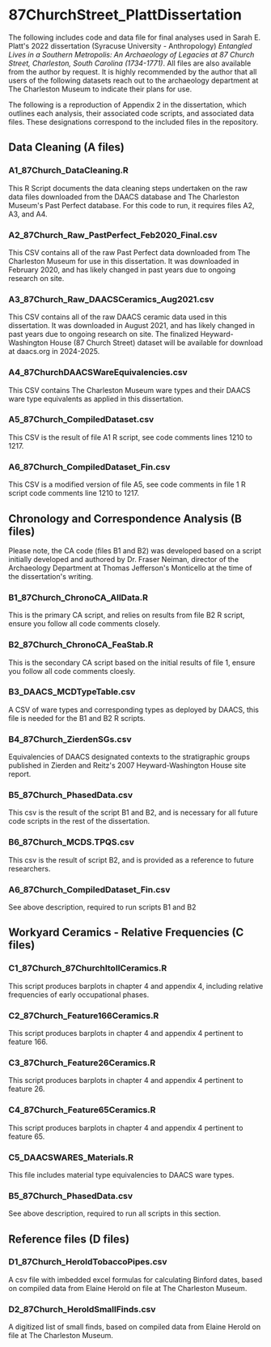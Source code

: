 # 87ChurchStreet_PlattDissertation

The following includes code and data file for final analyses used in Sarah E. Platt's 2022 dissertation (Syracuse University - Anthropology) _Entangled Lives in a Southern Metropolis: An Archaeology of Legacies at 87 Church Street, Charleston, South Carolina (1734-1771)_. All files are also available from the author by request. It is highly recommended by the author that all users of the following datasets reach out to the archaeology department at The Charleston Museum to indicate their plans for use.

The following is a reproduction of Appendix 2 in the dissertation, which outlines each analysis, their associated code scripts, and associated data files. These designations correspond to the included files in the repository. 

## Data Cleaning (A files)

### A1_87Church_DataCleaning.R
This R Script documents the data cleaning steps undertaken on the raw data files downloaded from the DAACS database and The Charleston Museum's Past Perfect database. For this code to run, it requires files A2, A3, and A4.

### A2_87Church_Raw_PastPerfect_Feb2020_Final.csv
This CSV contains all of the raw Past Perfect data downloaded from The Charleston Museum for use in this dissertation. It was downloaded in February 2020, and has likely changed in past years due to ongoing research on site. 

### A3_87Church_Raw_DAACSCeramics_Aug2021.csv
This CSV contains all of the raw DAACS ceramic data used in this dissertation. It was downloaded in August 2021, and has likely changed in past years due to ongoing research on site. The finalized Heyward-Washington House (87 Church Street) dataset will be available for download at daacs.org in 2024-2025. 

### A4_87ChurchDAACSWareEquivalencies.csv
This CSV contains The Charleston Museum ware types and their DAACS ware type equivalents as applied in this dissertation.

### A5_87Church_CompiledDataset.csv
This CSV is the result of file A1 R script, see code comments lines 1210 to 1217.

### A6_87Church_CompiledDataset_Fin.csv
This CSV is a modified version of file A5, see code comments in file 1 R script code comments line 1210 to 1217. 

## Chronology and Correspondence Analysis (B files)

Please note, the CA code (files B1 and B2) was developed based on a script initially developed and authored by Dr. Fraser Neiman, director of the Archaeology Department at Thomas Jefferson's Monticello at the time of the dissertation's writing. 

### B1_87Church_ChronoCA_AllData.R
This is the primary CA script, and relies on results from file B2 R script, ensure you follow all code comments closely.

### B2_87Church_ChronoCA_FeaStab.R
This is the secondary CA script based on the initial results of file 1, ensure you follow all code comments cloesly.

### B3_DAACS_MCDTypeTable.csv
A CSV of ware types and corresponding types as deployed by DAACS, this file is needed for the B1 and B2 R scripts. 

### B4_87Church_ZierdenSGs.csv
Equivalencies of DAACS designated contexts to the stratigraphic groups published in Zierden and Reitz's 2007 Heyward-Washington House site report.

### B5_87Church_PhasedData.csv
This csv is the result of the script B1 and B2, and is necessary for all future code scripts in the rest of the dissertation.

### B6_87Church_MCDS.TPQS.csv
This csv is the result of script B2, and is provided as a reference to future researchers.

### A6_87Church_CompiledDataset_Fin.csv
See above description, required to run scripts B1 and B2

## Workyard Ceramics - Relative Frequencies (C files)

### C1_87Church_87ChurchItoIICeramics.R
This script produces barplots in chapter 4 and appendix 4, including relative frequencies of early occupational phases.

### C2_87Church_Feature166Ceramics.R
This script produces barplots in chapter 4 and appendix 4 pertinent to feature 166.

### C3_87Church_Feature26Ceramics.R
This script produces barplots in chapter 4 and appendix 4 pertinent to feature 26.

### C4_87Church_Feature65Ceramics.R
This script produces barplots in chapter 4 and appendix 4 pertinent to feature 65.

### C5_DAACSWARES_Materials.R
This file includes material type equivalencies to DAACS ware types.

### B5_87Church_PhasedData.csv
See above description, required to run all scripts in this section.

## Reference files (D files)

### D1_87Church_HeroldTobaccoPipes.csv
A csv file with imbedded excel formulas for calculating Binford dates, based on compiled data from Elaine Herold on file at The Charleston Museum.

### D2_87Church_HeroldSmallFinds.csv
A digitized list of small finds, based on compiled data from Elaine Herold on file at The Charleston Museum.

